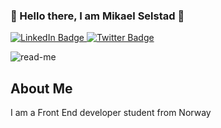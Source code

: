 ### 👋 Hello there, I am Mikael Selstad 👋 
<div id="badges">
  <a href="https://www.linkedin.com/in/mikael-selstad-921251279">
    <img src="https://img.shields.io/badge/LinkedIn-blue?style=for-the-badge&logo=linkedin&logoColor=white" alt="LinkedIn Badge"/>
  </a>
  <a href="https://twitter.com/SelenEven">
    <img src="https://img.shields.io/badge/Twitter-blue?style=for-the-badge&logo=twitter&logoColor=white" alt="Twitter Badge"/>
  </a>
</div>

![read-me](https://github.com/Miksel90/Miksel90/assets/114400071/555a6efb-a098-4699-98fe-388dfd86157c)

## About Me

I am a Front End developer student from Norway


<!--
**Miksel90/Miksel90** is a ✨ _special_ ✨ repository because its `README.md` (this file) appears on your GitHub profile.

Here are some ideas to get you started:

- 🔭 I’m currently working on ...
- 🌱 I’m currently learning ...
- 👯 I’m looking to collaborate on ...
- 🤔 I’m looking for help with ...
- 💬 Ask me about ...
- 📫 How to reach me: ...
- 😄 Pronouns: ...
- ⚡ Fun fact: ...
-->
